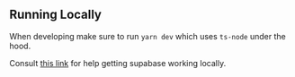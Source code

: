 ## Running Locally
When developing make sure to run `yarn dev` which uses `ts-node` under the hood.

Consult [this link](https://supabase.com/docs/guides/cli/local-development) for help getting supabase working locally.